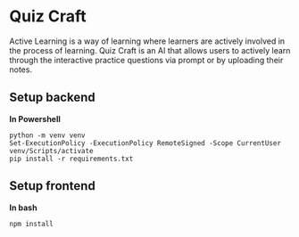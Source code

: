 # Quiz Craft

Active Learning is a way of learning where learners are actively involved in the process of learning.
Quiz Craft is an AI that allows users to actively learn through the interactive practice questions via prompt or by uploading their notes.

## Setup backend
**In Powershell**
```
python -m venv venv
Set-ExecutionPolicy -ExecutionPolicy RemoteSigned -Scope CurrentUser
venv/Scripts/activate
pip install -r requirements.txt
```

## Setup frontend
**In bash**
```
npm install
```
